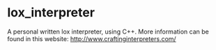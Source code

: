# lox_interpreter
 A personal written lox interpreter, using C++. More information can be found in this website:  http://www.craftinginterpreters.com/
